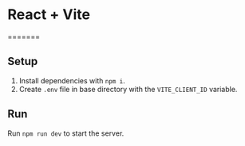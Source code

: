 # React + Vite
=======
## Setup
1. Install dependencies with `npm i`.
2. Create `.env` file in base directory with the `VITE_CLIENT_ID` variable.

## Run
Run `npm run dev` to start the server.
